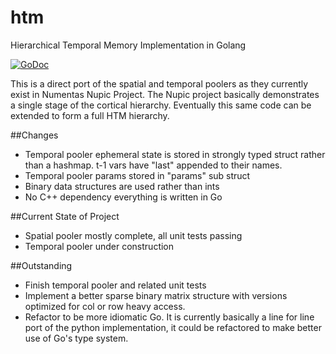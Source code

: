 htm
===

Hierarchical Temporal Memory Implementation in Golang

[![GoDoc](https://godoc.org/github.com/zacg/htm?status.png)](https://godoc.org/github.com/zacg/htm)

This is a direct port of the spatial and temporal poolers as they currently exist in Numentas Nupic Project. The Nupic project basically demonstrates a single stage of the cortical hierarchy. Eventually this same code can be extended to form a full HTM hierarchy.

##Changes
 * Temporal pooler ephemeral state is stored in strongly typed struct rather than a hashmap. t-1 vars have "last" appended to their names.
 * Temporal pooler params stored in "params" sub struct
 * Binary data structures are used rather than ints
 * No C++ dependency everything is written in Go

##Current State of Project
 * Spatial pooler mostly complete, all unit tests passing
 * Temporal pooler under construction

##Outstanding
 * Finish temporal pooler and related unit tests
 * Implement a better sparse binary matrix structure with versions optimized for col or row heavy access.
 * Refactor to be more idiomatic Go. It is currently basically a line for line port of the python implementation, it could be refactored to make better use of Go's type system.
